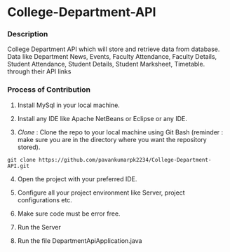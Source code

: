 # College-Department-API

<h3>Description</h3>

College Department API which will store and retrieve data from database. Data like Department News, Events, Faculty Attendance, Faculty Details, Student Attendance, Student Details, Student Marksheet, Timetable. through their API links

### Process of Contribution

1. Install MySql in your local machine.

2. Install any IDE like Apache NetBeans or Eclipse or any IDE.

3. _Clone_ : Clone the repo to your local machine using Git Bash (reminder : make sure you are in the directory where you want the repository stored).

```terminal
git clone https://github.com/pavankumarpk2234/College-Department-API.git
```

4. Open the project with your preferred IDE.

5. Configure all your project environment like Server, project configurations etc.

6. Make sure code must be error free.

7. Run the Server

8. Run the file DepartmentApiApplication.java